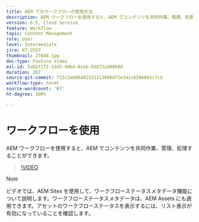 ```yaml
---
title: AEM でのワークフローの使用方法
description: AEM ワークフローを使用すると、AEM でコンテンツを共同作業、管理、処理することができます。
version: 6.5, Cloud Service
feature: Workflow
topic: Content Management
role: User
level: Intermediate
jira: KT-2557
thumbnail: 27848.jpg
doc-type: Feature Video
exl-id: 5a6bf1f2-1dd5-40b4-8ceb-03672a36869d
duration: 207
source-git-commit: f23c2ab86d42531113690df2e342c65060b5c7cd
workflow-type: tm+mt
source-wordcount: '67'
ht-degree: 100%

---
```


# ワークフローを使用

AEM ワークフローを使用すると、AEM でコンテンツを共同作業、管理、処理することができます。

>[!VIDEO](https://video.tv.adobe.com/v/27848?quality=12&learn=on)

>[!NOTE]
>
> ビデオでは、AEM Sites を使用して、ワークフローステータスメタデータ機能について説明します。ワークフローステータスメタデータは、AEM Assets にも適用できます。アセットのワークフローステータスを表示するには、リスト表示が有効になっていることを確認します。
